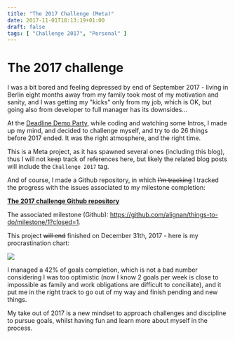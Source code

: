 ```yaml
---
title: "The 2017 Challenge (Meta)"
date: 2017-11-01T18:13:19+01:00
draft: false
tags: [ "Challenge 2017", "Personal" ]
---
```


# The 2017 challenge

I was a bit bored and feeling depressed by end of September 2017 - living in Berlin eight months away from my family took most of my motivation and sanity, and I was getting my "kicks" only from my job, which is OK, but going also from developer to full manager has its downsides...

At the [Deadline Demo Party](http://deadline.untergrund.net), while coding and watching some Intros, I made up my mind, and decided to challenge myself, and try to do 26 things before 2017 ended.  It was the right atmosphere, and the right time.

This is a Meta project, as it has spawned several ones (including this blog), thus I will not keep track of references here, but likely the related blog posts will include the `Challenge 2017` tag.

And of course, I made a Github repository, in which ~~I'm tracking~~ I tracked the progress with the issues associated to my milestone completion:

[**The 2017 challenge Github repository**](https://github.com/alignan/things-to-do/blob/master/README_2017.md)

The associated milestone (Github): https://github.com/alignan/things-to-do/milestone/1?closed=1.

This project ~~will end~~ finished on December 31th, 2017 - here is my procrastination chart:

[![](/img/challenge-2017/00.png)](/img/challenge-2017/00.png)

I managed a 42% of goals completion, which is not a bad number considering I was too optimistic (now I know 2 goals per week is close to impossible as family and work obligations are difficult to conciliate), and it put me in the right track to go out of my way and finish pending and new things.

My take out of 2017 is a new mindset to approach challenges and discipline to pursue goals, whilst having fun and learn more about myself in the process.